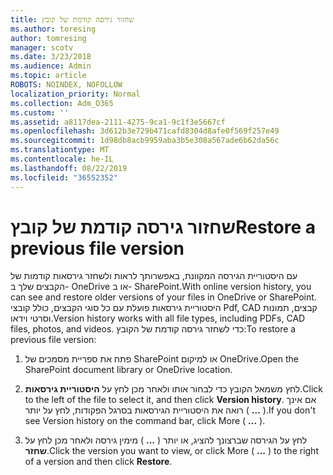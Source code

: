 ```yaml
---
title: שחזור גירסה קודמת של קובץ
ms.author: toresing
author: tomresing
manager: scotv
ms.date: 3/23/2018
ms.audience: Admin
ms.topic: article
ROBOTS: NOINDEX, NOFOLLOW
localization_priority: Normal
ms.collection: Adm_O365
ms.custom: ''
ms.assetid: a8117dea-2111-4275-9ca1-9c1f3e5667cf
ms.openlocfilehash: 3d612b3e729b471cafd8304d8afe0f569f257e49
ms.sourcegitcommit: 1d98db8acb9959aba3b5e308a567ade6b62da56c
ms.translationtype: MT
ms.contentlocale: he-IL
ms.lasthandoff: 08/22/2019
ms.locfileid: "36552352"
---
```

# <a name="restore-a-previous-file-version"></a><span data-ttu-id="c4b74-102">שחזור גירסה קודמת של קובץ</span><span class="sxs-lookup"><span data-stu-id="c4b74-102">Restore a previous file version</span></span>

<span data-ttu-id="c4b74-103">עם היסטוריית הגירסה המקוונת, באפשרותך לראות ולשחזר גירסאות קודמות של הקבצים שלך ב- OneDrive או ב- SharePoint.</span><span class="sxs-lookup"><span data-stu-id="c4b74-103">With online version history, you can see and restore older versions of your files in OneDrive or SharePoint.</span></span> <span data-ttu-id="c4b74-104">היסטוריית גירסאות פועלת עם כל סוגי הקבצים, כולל קובצי Pdf, CAD קבצים, תמונות וסרטי וידאו.</span><span class="sxs-lookup"><span data-stu-id="c4b74-104">Version history works with all file types, including PDFs, CAD files, photos, and videos.</span></span> <span data-ttu-id="c4b74-105">כדי לשחזר גירסה קודמת של הקובץ:</span><span class="sxs-lookup"><span data-stu-id="c4b74-105">To restore a previous file version:</span></span>
  
1. <span data-ttu-id="c4b74-106">פתח את ספריית מסמכים של SharePoint או למיקום OneDrive.</span><span class="sxs-lookup"><span data-stu-id="c4b74-106">Open the SharePoint document library or OneDrive location.</span></span>
    
2. <span data-ttu-id="c4b74-107">לחץ משמאל הקובץ כדי לבחור אותו ולאחר מכן לחץ על **היסטוריית גירסאות**.</span><span class="sxs-lookup"><span data-stu-id="c4b74-107">Click to the left of the file to select it, and then click **Version history**.</span></span> <span data-ttu-id="c4b74-108">אם אינך רואה את היסטוריית הגירסאות בסרגל הפקודות, לחץ על יותר ( **...** ).</span><span class="sxs-lookup"><span data-stu-id="c4b74-108">If you don't see Version history on the command bar, click More ( **...** ).</span></span> 
    
3. <span data-ttu-id="c4b74-109">לחץ על הגירסה שברצונך להציג, או יותר ( **...** ) מימין גירסה ולאחר מכן לחץ על **שחזר**.</span><span class="sxs-lookup"><span data-stu-id="c4b74-109">Click the version you want to view, or click More ( **...** ) to the right of a version and then click **Restore**.</span></span>
    

